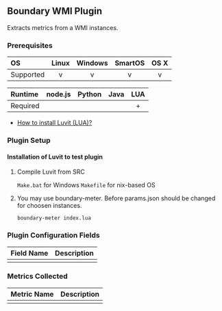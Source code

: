 Boundary WMI Plugin
--------------------------
Extracts metrics from a WMI instances.

### Prerequisites

|     OS    | Linux | Windows | SmartOS | OS X |
|:----------|:-----:|:-------:|:-------:|:----:|
| Supported |   v   |    v    |    v    |  v   |


|  Runtime | node.js | Python | Java | LUA |
|:---------|:-------:|:------:|:----:|:---:|
| Required |         |       |       |  +  |

- [How to install Luvit (LUA)?](https://luvit.io/)

### Plugin Setup

#### Installation of Luvit to test plugin

1. Compile Luvit from SRC

     ```Make.bat``` for Windows ```Makefile``` for nix-based OS
	 
2. You may use boundary-meter. Before params.json should be changed for choosen instances.

	```boundary-meter index.lua```

### Plugin Configuration Fields
|Field Name|Description                                     |
|:-------|:-------------------------------------------------|
|        |                                                  |


### Metrics Collected

|Metric Name                                    |Description                                    |
|:----------------------------------------------|:----------------------------------------------|
|                                               |                                               |

